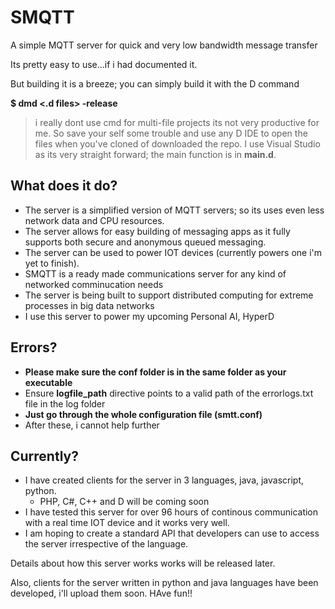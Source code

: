 # SMQTT
A simple MQTT server for quick and very low bandwidth message transfer

Its pretty easy to use...if i had documented it.

  But building it is a breeze; you can simply build it with the D command
  
  **$ dmd <.d files> -release**

>i really dont use cmd for multi-file projects its not very productive for me. So save your self some trouble and use any D IDE to open the files when you've cloned of downloaded the repo. I use Visual Studio as its very straight forward; the main function is in **main.d**.

## What does it do?
- The server is a simplified version of MQTT servers; so its uses even less network data and CPU resources.
- The server allows for easy building of messaging apps as it fully supports both secure and anonymous queued messaging.
- The server can be used to power IOT devices (currently powers one i'm yet to finish).
- SMQTT is a ready made communications server for any kind of networked comminucation needs
- The server is being built to support distributed computing for extreme processes in big data networks
- I use this server to power my upcoming Personal AI, HyperD
  
## Errors?
- **Please make sure the conf folder is in the same folder as your executable**
- Ensure **logfile_path** directive points to a valid path of the errorlogs.txt file in the log folder
- **Just go through the whole configuration file (smtt.conf)**
- After these, i cannot help further

## Currently?
- I have created clients for the server in 3 languages, java, javascript, python. 
  - PHP, C#, C++ and D will be coming soon
- I have tested this server for over 96 hours of continous communication with a real time IOT device and it works very well.
- I am hoping to create a standard API that developers can use to access the server irrespective of the language.

Details about how this server works works will be released later. 

Also, clients for the server written in python and java languages have been developed, i'll upload them soon.
HAve fun!!
